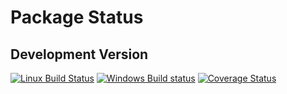 # Package Status

## Development Version

[![Linux Build Status](https://travis-ci.org/julian-gehring/Bootstrap.jl.svg?branch=master)](https://travis-ci.org/julian-gehring/Bootstrap.jl)
[![Windows Build status](https://ci.appveyor.com/api/projects/status/859sj436an6ikoey/branch/master?svg=true)](https://ci.appveyor.com/project/julian-gehring/bootstrap-jl/branch/master)
[![Coverage Status](http://codecov.io/github/julian-gehring/Bootstrap.jl/coverage.svg?branch=master)](http://codecov.io/github/julian-gehring/Bootstrap.jl?branch=master&view=all)
